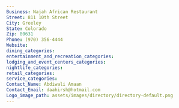 ```yaml
---
Business: Najah African Restaurant
Street: 811 10th Street
City: Greeley
State: Colorado
Zip: 80631
Phone: (970) 356-4444
Website: 
dining_categories: 
entertainment_and_recreation_categories: 
lodging_and_event_centers_categories: 
nightlife_categories: 
retail_categories: 
service_categories: 
Contact_Name: Abdiwali Amaan
Contact_Email: daahirsh@hotmail.com
Logo_image_path: assets/images/directory/directory-default.png
---
```

